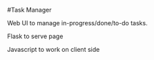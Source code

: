 #Task Manager

Web UI to manage in-progress/done/to-do tasks.

Flask to serve page

Javascript to work on client side
